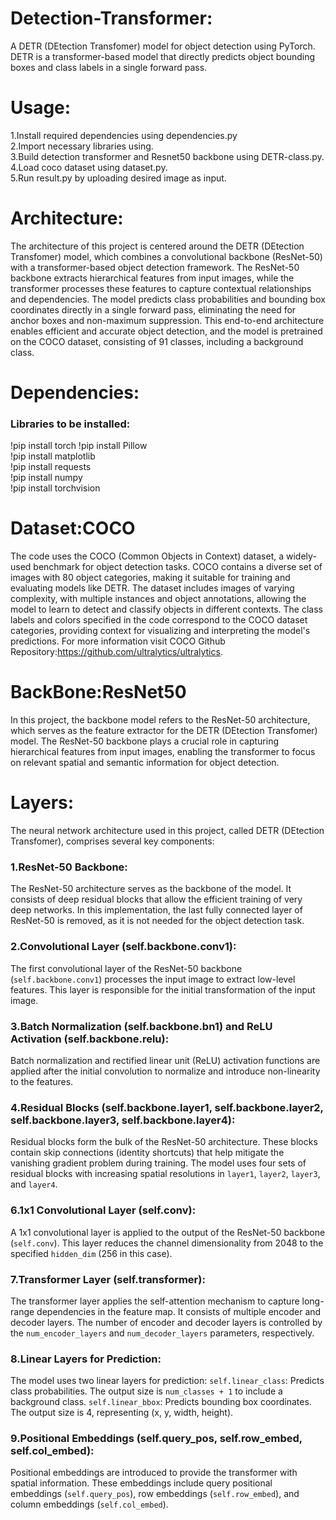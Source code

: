 # Detection-Transformer:
A DETR (DEtection Transfomer) model for object detection using PyTorch. DETR is a transformer-based model that directly predicts object bounding boxes and class labels in a single forward pass.  
# Usage:
1.Install required dependencies using dependencies.py  
2.Import necessary libraries using.  
3.Build detection transformer and Resnet50 backbone using DETR-class.py.  
4.Load coco dataset using dataset.py.  
5.Run result.py by uploading desired image as input.
# Architecture:
The architecture of this project is centered around the DETR (DEtection Transfomer) model, which combines a convolutional backbone (ResNet-50) with a transformer-based object detection framework. The ResNet-50 backbone extracts hierarchical features from input images, while the transformer processes these features to capture contextual relationships and dependencies. The model predicts class probabilities and bounding box coordinates directly in a single forward pass, eliminating the need for anchor boxes and non-maximum suppression. This end-to-end architecture enables efficient and accurate object detection, and the model is pretrained on the COCO dataset, consisting of 91 classes, including a background class.
# Dependencies:  
### Libraries to be installed:
!pip install torch 
!pip install Pillow  
!pip install matplotlib  
!pip install requests  
!pip install numpy  
!pip install torchvision  
# Dataset:COCO
The code uses the COCO (Common Objects in Context) dataset, a widely-used benchmark for object detection tasks. COCO contains a diverse set of images with 80 object categories, making it suitable for training and evaluating models like DETR. The dataset includes images of varying complexity, with multiple instances and object annotations, allowing the model to learn to detect and classify objects in different contexts. The class labels and colors specified in the code correspond to the COCO dataset categories, providing context for visualizing and interpreting the model's predictions.
For more information visit COCO Github Repository:https://github.com/ultralytics/ultralytics.
# BackBone:ResNet50
In this project, the backbone model refers to the ResNet-50 architecture, which serves as the feature extractor for the DETR (DEtection Transfomer) model. The ResNet-50 backbone plays a crucial role in capturing hierarchical features from input images, enabling the transformer to focus on relevant spatial and semantic information for object detection.
# Layers:
The neural network architecture used in this project, called DETR (DEtection Transfomer), comprises several key components:
### 1.ResNet-50 Backbone:
   The ResNet-50 architecture serves as the backbone of the model. It consists of deep residual blocks that allow the efficient training of very deep networks. In this implementation, the last fully connected layer of ResNet-50 is removed, as it is not needed for the object detection task.
### 2.Convolutional Layer (self.backbone.conv1):
   The first convolutional layer of the ResNet-50 backbone (`self.backbone.conv1`) processes the input image to extract low-level features. This layer is responsible for the initial transformation of the input image.
### 3.Batch Normalization (self.backbone.bn1) and ReLU Activation (self.backbone.relu):
   Batch normalization and rectified linear unit (ReLU) activation functions are applied after the initial convolution to normalize and introduce non-linearity to the features.
### 4.Residual Blocks (self.backbone.layer1, self.backbone.layer2, self.backbone.layer3, self.backbone.layer4):
   Residual blocks form the bulk of the ResNet-50 architecture. These blocks contain skip connections (identity shortcuts) that help mitigate the vanishing gradient problem during training. The model uses four sets of residual blocks with increasing spatial resolutions in `layer1`, `layer2`, `layer3`, and `layer4`.
### 6.1x1 Convolutional Layer (self.conv):
   A 1x1 convolutional layer is applied to the output of the ResNet-50 backbone (`self.conv`). This layer reduces the channel dimensionality from 2048 to the specified `hidden_dim` (256 in this case).
### 7.Transformer Layer (self.transformer):
   The transformer layer applies the self-attention mechanism to capture long-range dependencies in the feature map. It consists of multiple encoder and decoder layers. The number of encoder and decoder layers is controlled by the `num_encoder_layers` and `num_decoder_layers` parameters, respectively.
### 8.Linear Layers for Prediction:
   The model uses two linear layers for prediction:
      `self.linear_class`: Predicts class probabilities. The output size is `num_classes + 1` to include a background class.
      `self.linear_bbox`: Predicts bounding box coordinates. The output size is 4, representing (x, y, width, height).
### 9.Positional Embeddings (self.query_pos, self.row_embed, self.col_embed):
   Positional embeddings are introduced to provide the transformer with spatial information. These embeddings include query positional embeddings (`self.query_pos`), row embeddings (`self.row_embed`), and column embeddings (`self.col_embed`).
